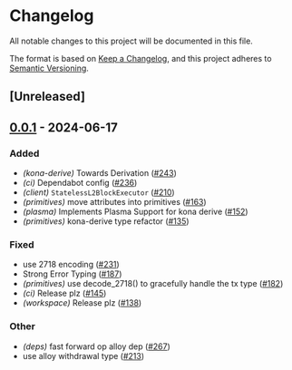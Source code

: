 # Changelog
All notable changes to this project will be documented in this file.

The format is based on [Keep a Changelog](https://keepachangelog.com/en/1.0.0/),
and this project adheres to [Semantic Versioning](https://semver.org/spec/v2.0.0.html).

## [Unreleased]

## [0.0.1](https://github.com/moongate-forks/kona/releases/tag/kona-primitives-v0.0.1) - 2024-06-17

### Added
- *(kona-derive)* Towards Derivation ([#243](https://github.com/moongate-forks/kona/pull/243))
- *(ci)* Dependabot config ([#236](https://github.com/moongate-forks/kona/pull/236))
- *(client)* `StatelessL2BlockExecutor` ([#210](https://github.com/moongate-forks/kona/pull/210))
- *(primitives)* move attributes into primitives ([#163](https://github.com/moongate-forks/kona/pull/163))
- *(plasma)* Implements Plasma Support for kona derive ([#152](https://github.com/moongate-forks/kona/pull/152))
- *(primitives)* kona-derive type refactor ([#135](https://github.com/moongate-forks/kona/pull/135))

### Fixed
- use 2718 encoding ([#231](https://github.com/moongate-forks/kona/pull/231))
- Strong Error Typing ([#187](https://github.com/moongate-forks/kona/pull/187))
- *(primitives)* use decode_2718() to gracefully handle the tx type ([#182](https://github.com/moongate-forks/kona/pull/182))
- *(ci)* Release plz ([#145](https://github.com/moongate-forks/kona/pull/145))
- *(workspace)* Release plz ([#138](https://github.com/moongate-forks/kona/pull/138))

### Other
- *(deps)* fast forward op alloy dep ([#267](https://github.com/moongate-forks/kona/pull/267))
- use alloy withdrawal type ([#213](https://github.com/moongate-forks/kona/pull/213))
